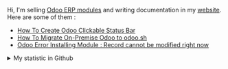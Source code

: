Hi, I'm selling [Odoo ERP modules](https://apps.odoo.com/apps/browse?repo_maintainer_id=276647) and writing documentation in my [website](https://altelasoftware.com). Here are some of them :
<!-- BLOG-POST-LIST:START -->
- [How To Create Odoo Clickable Status Bar](https://altelasoftware.com/how-to-create-odoo-clickable-status-bar/)
- [How To Migrate On-Premise Odoo to odoo.sh](https://altelasoftware.com/how-to-migrate-on-premise-odoo-to-odoo-sh/)
- [Odoo Error Installing Module : Record cannot be modified right now](https://altelasoftware.com/odoo-error-installing-module-record-cannot-be-modified-right-now/)
<!-- BLOG-POST-LIST:END -->


<details>
    <summary>My statistic in Github</summary>
<div>

<br />

[![wakatime](https://wakatime.com/badge/user/38f68e85-6cc9-4ac7-986a-ffee8908ce8b.svg)](https://wakatime.com/@38f68e85-6cc9-4ac7-986a-ffee8908ce8b)

<img height="154" src="https://github-readme-stats.vercel.app/api?username=altela&count_private=true&theme=github_dark&hide_border=true&show_icons=true&include_all_commits=true&hide_rank=false&custom_title=Activity%20On%20GitHub" />
  
<img height="154" src="https://github-readme-stats.vercel.app/api/top-langs/?username=altela&layout=compact&theme=github_dark&&langs_count=10&hide_border=true&custom_title=Repository's%20Composition%20Languages" />
</div>
    
<!--START_SECTION:waka-->

```txt
Python             49 hrs 13 mins  ██████████████████████▒░░   89.91 %
XML                4 hrs 57 mins   ██▒░░░░░░░░░░░░░░░░░░░░░░   09.07 %
Text               31 mins         ▒░░░░░░░░░░░░░░░░░░░░░░░░   00.96 %
JavaScript         1 min           ░░░░░░░░░░░░░░░░░░░░░░░░░   00.05 %
Gettext Catalog    0 secs          ░░░░░░░░░░░░░░░░░░░░░░░░░   00.00 %
```

<!--END_SECTION:waka-->

</details>

<!-- Waka documentation : https://medium.com/@JakenH/show-off-your-coding-stats-on-your-github-profile-using-wakatime-ce3ceb1063b5 -->
